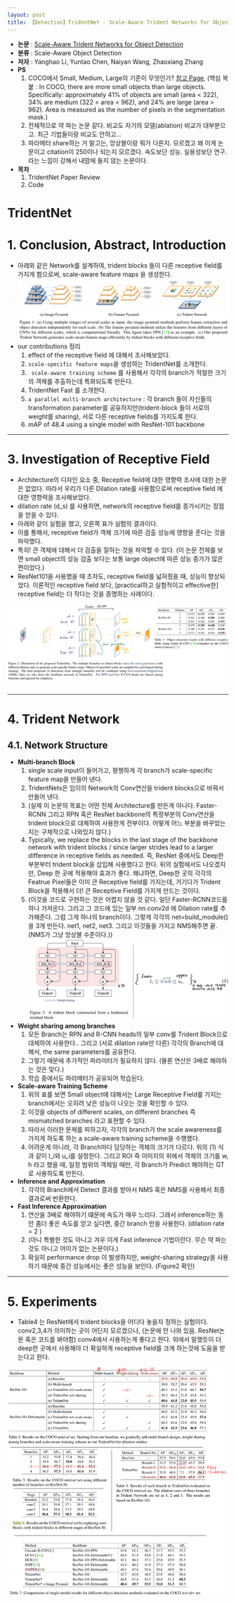```yaml
---
layout: post
title: 【Detection】TridentNet - Scale-Aware Trident Networks for Object Detection
---
```


- **논문** : [Scale-Aware Trident Networks for Object Detection](https://arxiv.org/pdf/1901.01892.pdf)
- **분류** : Scale-Aware Object Detection
- **저자** : Yanghao Li, Yuntao Chen, Naiyan Wang, Zhaoxiang Zhang
- **PS** 
  1. COCO에서 Small, Medium, Large의 기준이 무엇인가? [참고 Page](https://cocodataset.org/#detection-eval), (핵심 복붙 : In COCO, there are more small objects than large objects. Specifically: approximately 41% of objects are small (area < 322), 34% are medium (322 < area < 962), and 24% are large (area > 962). Area is measured as the number of pixels in the segmentation mask.)
  2. 전체적으로 약 파는 논문 같다. 비교도 자기의 모델(ablation) 비교가 대부분으고. 최근 기법들이랑 비교도 안하고...
  3. 파라메터 share하는 거 말고는, 앙상블이랑 뭐가 다른지. 모르겠고 왜 이게 논문이고 citation이 250이나 되는지 모르겠다. 속도보단 성능. 실용성보단 연구. 라는 느낌이 강해서 내맘에 들지 않는 논문이다.
- **목차**
  1. TridentNet Paper Review
  2. Code 



# TridentNet

# 1. Conclusion, Abstract, Introduction

- 아래와 같은 Network를 설계하여,  trident blocks 들이 다른 receptive field를 가지게 함으로써, scale-aware feature maps 을 생성한다.    
  ![image-20210311185032430](https://github.com/junha1125/Imgaes_For_GitBlog/blob/master/Typora/image-20210311185032430.png?raw=tru)
- our contributions 정리
  1. effect of the receptive field 에 대해서 조사해보았다. 
  2. `scale-specific feature maps`을 생성하는 TridentNet를 소개한다. 
  3. ` scale-aware training scheme` 를 사용해서 각각의 branch가 적절한 크기의 객체를 추출하는데 특화되도록 만든다.
  4. TridentNet Fast 를 소개한다. 
  5. `a parallel multi-branch architecture` : 각 branch 들이 자신들의 transformation parameter를 공유하지만(trident-block 들이 서로의 weight를 sharing), 서로 다른 receptive fields를 가지도록 한다.
  6. mAP of 48.4 using a single model with ResNet-101 backbone



---

# 3. Investigation of Receptive Field

- Architecture의 디자인 요소 중, Receptive feild에 대한 영향력 조사에 대한 논문은 없었다. 따라서 우리가 다른 Dilation rate를 사용함으로써 receptive field 에 대한 영향력을 조사해보았다. 
- dilation rate (d_s) 를 사용하면, network의  receptive field를 증가시키는 장점을 얻을 수 있다.
- 아래와 같이 실험을 했고, 오른쪽 표가 실험의 결과이다. 
- 이를 통해서, receptive field가 객체 크기에 따른 검출 성능에 영향을 준다는 것을 파악했다. 
- 특히! 큰 객체에 대해서 더 검출을 잘하는 것을 파악할 수 있다. (이 논문 전체를 보면 small object의 성능 검출 보다는 보통 large object에 따른 성능 증가가 많은 편이었다.) 
- ResNet101을 사용했을 때 조차도, receptive field를 넓혀줬을 때, 성능이 향상되었다. 이론적인 receptive field 보다, [practical하고 실험적이고 effective한] receptive field는 더 작다는 것을 증명하는 사례이다. 



![image-20210311223956455](https://github.com/junha1125/Imgaes_For_GitBlog/blob/master/Typora/image-20210311223956455.png?raw=tru)

---

# 4. Trident Network

## 4.1. Network Structure

- **Multi-branch Block**
  1. single scale input이 들어가고, 평행하게 각 branch가 scale-specific feature map을 만들어 낸다. 
  2. TridentNets은 임이의 Network의 Conv연산을 trident blocks으로 바꿔서 만들어 낸다. 
  3. (실제 이 논문의 목표는 어떤 전체 Architecture를 만든게 아니다. Faster-RCNN 그리고 RPN 혹은 ResNet backbone의 특정부분의 Conv연산을 trident block으로 대체하여 사용한게 전부이다. 어떻게 어느 부분을 바꾸었는지는 구체적으로 나와있지 않다.) 
  4. Typically, we replace the blocks in the last stage of the backbone network with trident blocks / since larger strides lead to a larger difference in receptive fields as needed. 즉, ResNet 중에서도 Deep한 부분부터 trident block을 삽입해 사용했다고 한다. 뒤의 실험에서도 나오겠지만, Deep 한 곳에 적용해야 효과가 좋다. 왜냐하면, Deep한 곳의 각각의 Featrue Pixel들은 이미 큰 Receptive field를 가지는데, 거기다가 Trident Block을 적용해서 더! 큰 Receptive Field를 가지게 만드는 것이다. 
  5. (이것을 코드로 구현하는 것은 어렵지 않을 것 같다. 일단 Faster-RCNN코드를 하나 가져온다. 그리고 그 코드에 있는 일부 nn.conv2d 에 Dilation rate를 추가해준다. 그럼 그게 하나의 branch이다. 그렇게 각각의 net=build_module()을 3개 만든다. net1, net2, net3. 그리고 이것들을 가지고 NMS해주면 끝. (NMS가 그냥 앙상블 수준이다.))    
     ![image-20210311225603287](https://github.com/junha1125/Imgaes_For_GitBlog/blob/master/Typora/image-20210311225603287.png?raw=tru)
- **Weight sharing among branches**
  1. 모든 Branch는 RPN and R-CNN heads의 일부 conv를 Trident Block으로 대체하여 사용한다.. 그리고 (서로 dilation rate만 다른) 각각의 Branch에 대해서,  the same parameters를 공유한다. 
  2. 그렇기 때문에 추가적인 파라미터가 필요하지 않다. (물론 연산은 3배로 해야하는 것은 맞다.)
  3. 학습 중에서도 파라메터가 공유되어 학습된다.
- **Scale-aware Training Scheme**
  1. 위의 표를 보면 Small object에 대해서는 Large Receptive Field를 가지는 branch에서는 오히려 낮은 성능이 나오는 것을 확인할 수 있다. 
  2. 이것을 objects of different scales, on different branches 즉 mismatched branches 라고 표현할 수 있다. 
  3. 따라서 이러한 문제를 피하고자, 각각의 branch가 the scale awareness를 가지게 하도록 하는 a scale-aware training scheme을 수행했다. 
  4. 어려운게 아니라, 각 Branch마다 담당하는 객체의 크기가 다르다. 위의 (1) 식과 같이 l_i와 u_i를 설정한다. 그리고 ROI 즉 이미지의 위에서 객체의 크기를 w, h 라고 했을 때, 일정 범위의 객체일 때만, 각 Branch가 Predict 해야하는 GT로 사용하도록 만든다.
- **Inference and Approximation**
  1. 각각의 Branch에서 Detect 결과를 받아서 NMS 혹은 NMS를 사용해서 최종 결과로써 반환한다. 
- **Fast Inference Approximation**
  1. 연산을 3배로 해야하기 떄문에 속도가 매우 느리다. 그래서 inference하는 동안 좀더 좋은 속도를 얻고 싶다면, 중간 branch 만을 사용한다. (dilation rate = 2 )
  2. (아니 특별한 것도 아니고 겨우 이게 Fast inference 기법이란다. 무슨 약 파는 것도 아니고 어이가 없는 논문이다.)
  3. 확실히 performance drop 이 발생하지만, weight-sharing strategy을 사용하기 때문에 중간 성능에서는 좋은 성능을 보인다. (Figure2 확인)



---

# 5. Experiments

- Table4 는 ResNet에서 trident blocks을 어디다 놓을지 정하는 실험이다. conv2,3,4가 의미하는 곳이 어딘지 모르겠으나, (논문에 안 나와 있음. ResNet논문 혹은 코드를 봐야함) conv4에서 사용하는게 좋다고 한다. 위에서 말했듯이 더 deep한 곳에서 사용해야 더 확실하게 receptive field를 크게 하는것에 도움을 받는다고 한다.



![image-20210311230859944](https://github.com/junha1125/Imgaes_For_GitBlog/blob/master/Typora/image-20210311230859944.png?raw=tru)